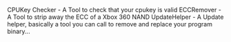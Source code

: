 CPUKey Checker - A Tool to check that your cpukey is valid
ECCRemover - A Tool to strip away the ECC of a Xbox 360 NAND
UpdateHelper - A Update helper, basically a tool you can call to remove and replace your program binary...